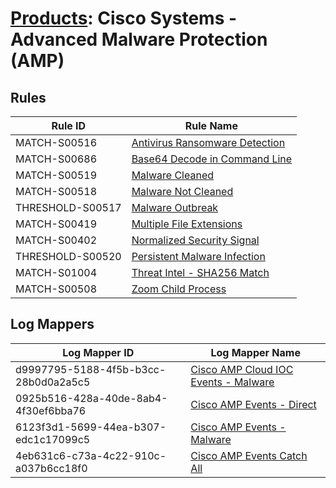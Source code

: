 # [Products](README.md): Cisco Systems - Advanced Malware Protection (AMP)

## Rules

|Rule ID|Rule Name|
|----|----|
|MATCH-S00516|[Antivirus Ransomware Detection](../rules/MATCH-S00516.md)|
|MATCH-S00686|[Base64 Decode in Command Line](../rules/MATCH-S00686.md)|
|MATCH-S00519|[Malware Cleaned](../rules/MATCH-S00519.md)|
|MATCH-S00518|[Malware Not Cleaned](../rules/MATCH-S00518.md)|
|THRESHOLD-S00517|[Malware Outbreak](../rules/THRESHOLD-S00517.md)|
|MATCH-S00419|[Multiple File Extensions](../rules/MATCH-S00419.md)|
|MATCH-S00402|[Normalized Security Signal](../rules/MATCH-S00402.md)|
|THRESHOLD-S00520|[Persistent Malware Infection](../rules/THRESHOLD-S00520.md)|
|MATCH-S01004|[Threat Intel - SHA256 Match](../rules/MATCH-S01004.md)|
|MATCH-S00508|[Zoom Child Process](../rules/MATCH-S00508.md)|


## Log Mappers

|Log Mapper ID|Log Mapper Name|
|----|----|
|d9997795-5188-4f5b-b3cc-28b0d0a2a5c5|[Cisco AMP Cloud IOC Events - Malware](../mappings/d9997795-5188-4f5b-b3cc-28b0d0a2a5c5.md)|
|0925b516-428a-40de-8ab4-4f30ef6bba76|[Cisco AMP Events - Direct](../mappings/0925b516-428a-40de-8ab4-4f30ef6bba76.md)|
|6123f3d1-5699-44ea-b307-edc1c17099c5|[Cisco AMP Events - Malware](../mappings/6123f3d1-5699-44ea-b307-edc1c17099c5.md)|
|4eb631c6-c73a-4c22-910c-a037b6cc18f0|[Cisco AMP Events Catch All](../mappings/4eb631c6-c73a-4c22-910c-a037b6cc18f0.md)|


